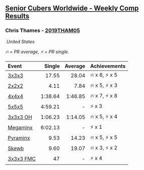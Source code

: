 <style>table {white-space: nowrap;}</style>
<link rel="stylesheet" type="text/css" href="/scw-comp/css/flags.css" />

## [Senior Cubers Worldwide - Weekly Comp Results](/scw-comp/results/)
### Chris Thames - [2019THAM05](https://www.worldcubeassociation.org/persons/2019THAM05)

<i class="flag flag-US" />&nbsp;United States

<span style="white-space: nowrap;">🔥 = PR average</span>, <span style="white-space: nowrap;">⚡ = PR single</span>.

| Event | Single | Average | Achievements|
| :-- | --: | --: | :-- |
| [3x3x3](333.md) | 17.55 | 28.04 | 🔥 x 6, ⚡ x 5 |
| [2x2x2](222.md) | 4.11 | 7.84 | 🔥 x 5, ⚡ x 3 |
| [4x4x4](444.md) | 1:38.64 | 1:46.85 | 🔥 x 7, ⚡ x 8 |
| [5x5x5](555.md) | 4:59.21 | - | ⚡ x 3 |
| [3x3x3 OH](333oh.md) | 1:06.23 | 1:14.05 | 🔥 x 5, ⚡ x 4 |
| [Megaminx](minx.md) | 6:02.13 | - | ⚡ x 1 |
| [Pyraminx](pyram.md) | 9.53 | 14.23 | 🔥 x 5, ⚡ x 5 |
| [Skewb](skewb.md) | 9.60 | 19.07 | 🔥 x 3, ⚡ x 2 |
| [3x3x3 FMC](333fm.md) | 47 | - | ⚡ x 4 |

<!-- Global site tag (gtag.js) - Google Analytics -->
<script async src="https://www.googletagmanager.com/gtag/js?id=UA-86348435-3"></script>
<script>window.dataLayer = window.dataLayer || []; function gtag() {dataLayer.push(arguments);} gtag('js', new Date()); gtag('config', 'UA-86348435-3');</script>
